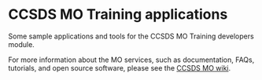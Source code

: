 CCSDS MO Training applications
============

Some sample applications and tools for the CCSDS MO Training developers module.


For more information about the MO services, such as documentation, FAQs, tutorials, and open source software, please see the [CCSDS MO wiki](http://github.com/esa/CCSDS_MO/wiki).
